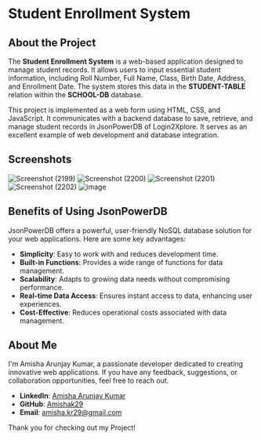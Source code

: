 # Student Enrollment System

## About the Project

The **Student Enrollment System** is a web-based application designed to manage student records. It allows users to input essential student information, including Roll Number, Full Name, Class, Birth Date, Address, and Enrollment Date. The system stores this data in the **STUDENT-TABLE** relation within the **SCHOOL-DB** database.

This project is implemented as a web form using HTML, CSS, and JavaScript. It communicates with a backend database to save, retrieve, and manage student records in JsonPowerDB of Login2Xplore. It serves as an excellent example of web development and database integration.

## Screenshots

![Screenshot (2199)](https://github.com/Amishak29/StudentLogin2Xplore/assets/78794164/120323d7-e071-4eb3-a3c6-b68f4d692623)
![Screenshot (2200)](https://github.com/Amishak29/StudentLogin2Xplore/assets/78794164/a3043605-2b42-4b8c-bf04-a96a9a9bfe9f)
![Screenshot (2201)](https://github.com/Amishak29/StudentLogin2Xplore/assets/78794164/d494e02a-2022-41f8-b08d-6006f4b5070d)
![Screenshot (2202)](https://github.com/Amishak29/StudentLogin2Xplore/assets/78794164/2099eea8-665d-4e4f-ac28-3519d36e94fd)
![image](https://github.com/Amishak29/StudentLogin2Xplore/assets/78794164/4ff216cb-4db6-4f07-931d-01383e01bc75)


## Benefits of Using JsonPowerDB

JsonPowerDB offers a powerful, user-friendly NoSQL database solution for your web applications. Here are some key advantages:

- **Simplicity**: Easy to work with and reduces development time.
- **Built-in Functions**: Provides a wide range of functions for data management.
- **Scalability**: Adapts to growing data needs without compromising performance.
- **Real-time Data Access**: Ensures instant access to data, enhancing user experiences.
- **Cost-Effective**: Reduces operational costs associated with data management.

## About Me

I'm Amisha Arunjay Kumar, a passionate developer dedicated to creating innovative web applications. If you have any feedback, suggestions, or collaboration opportunities, feel free to reach out.

- **LinkedIn**: [Amisha Arunjay Kumar](https://www.linkedin.com/in/amisha-arunjay-kumar-028550204/)
- **GitHub**: [Amishak29](https://github.com/Amishak29)
- **Email**: amisha.kr29@gmail.com

Thank you for checking out my Project!

